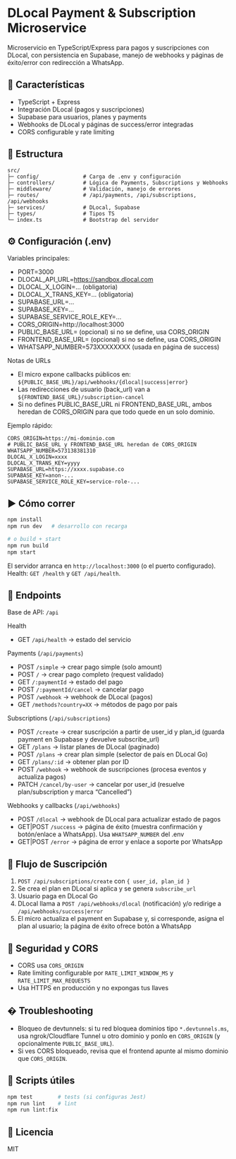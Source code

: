 # DLocal Payment & Subscription Microservice

Microservicio en TypeScript/Express para pagos y suscripciones con DLocal, con persistencia en Supabase, manejo de webhooks y páginas de éxito/error con redirección a WhatsApp.

## 🚀 Características

- TypeScript + Express
- Integración DLocal (pagos y suscripciones)
- Supabase para usuarios, planes y payments
- Webhooks de DLocal y páginas de success/error integradas
- CORS configurable y rate limiting

## 📁 Estructura

```
src/
├─ config/              # Carga de .env y configuración
├─ controllers/         # Lógica de Payments, Subscriptions y Webhooks
├─ middleware/          # Validación, manejo de errores
├─ routes/              # /api/payments, /api/subscriptions, /api/webhooks
├─ services/            # DLocal, Supabase
├─ types/               # Tipos TS
└─ index.ts             # Bootstrap del servidor
```

## ⚙️ Configuración (.env)

Variables principales:

- PORT=3000
- DLOCAL_API_URL=https://sandbox.dlocal.com
- DLOCAL_X_LOGIN=... (obligatoria)
- DLOCAL_X_TRANS_KEY=... (obligatoria)
- SUPABASE_URL=...
- SUPABASE_KEY=...
- SUPABASE_SERVICE_ROLE_KEY=...
- CORS_ORIGIN=http://localhost:3000
- PUBLIC_BASE_URL= (opcional) si no se define, usa CORS_ORIGIN
- FRONTEND_BASE_URL= (opcional) si no se define, usa CORS_ORIGIN
- WHATSAPP_NUMBER=573XXXXXXXX (usada en página de success)

Notas de URLs
- El micro expone callbacks públicos en: `${PUBLIC_BASE_URL}/api/webhooks/{dlocal|success|error}`
- Las redirecciones de usuario (back_url) van a `${FRONTEND_BASE_URL}/subscription-cancel`
- Si no defines PUBLIC_BASE_URL ni FRONTEND_BASE_URL, ambos heredan de CORS_ORIGIN para que todo quede en un solo dominio.

Ejemplo rápido:

```env
CORS_ORIGIN=https://mi-dominio.com
# PUBLIC_BASE_URL y FRONTEND_BASE_URL heredan de CORS_ORIGIN
WHATSAPP_NUMBER=573138381310
DLOCAL_X_LOGIN=xxxx
DLOCAL_X_TRANS_KEY=yyyy
SUPABASE_URL=https://xxxx.supabase.co
SUPABASE_KEY=anon-...
SUPABASE_SERVICE_ROLE_KEY=service-role-...
```

## ▶️ Cómo correr

```bash
npm install
npm run dev   # desarrollo con recarga

# o build + start
npm run build
npm start
```

El servidor arranca en `http://localhost:3000` (o el puerto configurado). Health: `GET /health` y `GET /api/health`.

## 📡 Endpoints

Base de API: `/api`

Health
- GET `/api/health` → estado del servicio

Payments (`/api/payments`)
- POST `/simple` → crear pago simple (solo amount)
- POST `/` → crear pago completo (request validado)
- GET `/:paymentId` → estado del pago
- POST `/:paymentId/cancel` → cancelar pago
- POST `/webhook` → webhook de DLocal (pagos)
- GET `/methods?country=XX` → métodos de pago por país

Subscriptions (`/api/subscriptions`)
- POST `/create` → crear suscripción a partir de user_id y plan_id (guarda payment en Supabase y devuelve subscribe_url)
- GET `/plans` → listar planes de DLocal (paginado)
- POST `/plans` → crear plan simple (selector de país en DLocal Go)
- GET `/plans/:id` → obtener plan por ID
- POST `/webhook` → webhook de suscripciones (procesa eventos y actualiza pagos)
- PATCH `/cancel/by-user` → cancelar por user_id (resuelve plan/subscription y marca “Cancelled”)

Webhooks y callbacks (`/api/webhooks`)
- POST `/dlocal` → webhook de DLocal para actualizar estado de pagos
- GET|POST `/success` → página de éxito (muestra confirmación y botón/enlace a WhatsApp). Usa `WHATSAPP_NUMBER` del .env
- GET|POST `/error` → página de error y enlace a soporte por WhatsApp

## 🔄 Flujo de Suscripción

1) `POST /api/subscriptions/create` con `{ user_id, plan_id }`
2) Se crea el plan en DLocal si aplica y se genera `subscribe_url`
3) Usuario paga en DLocal Go
4) DLocal llama a `POST /api/webhooks/dlocal` (notificación) y/o redirige a `/api/webhooks/success|error`
5) El micro actualiza el payment en Supabase y, si corresponde, asigna el plan al usuario; la página de éxito ofrece botón a WhatsApp

## 🔐 Seguridad y CORS

- CORS usa `CORS_ORIGIN`
- Rate limiting configurable por `RATE_LIMIT_WINDOW_MS` y `RATE_LIMIT_MAX_REQUESTS`
- Usa HTTPS en producción y no expongas tus llaves
## � Troubleshooting

- Bloqueo de devtunnels: si tu red bloquea dominios tipo `*.devtunnels.ms`, usa ngrok/Cloudflare Tunnel u otro dominio y ponlo en `CORS_ORIGIN` (y opcionalmente `PUBLIC_BASE_URL`).
- Si ves CORS bloqueado, revisa que el frontend apunte al mismo dominio que `CORS_ORIGIN`.

## 🧪 Scripts útiles

```bash
npm test        # tests (si configuras Jest)
npm run lint    # lint
npm run lint:fix
```

## 📄 Licencia

MIT
